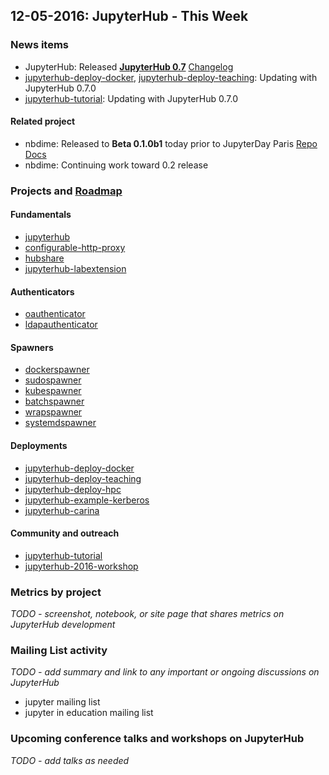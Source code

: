 ## 12-05-2016: JupyterHub - This Week

### News items

- JupyterHub: Released [**JupyterHub 0.7**](https://github.com/jupyterhub/jupyterhub/releases/tag/0.7.0) [Changelog](https://jupyterhub.readthedocs.io/en/latest/changelog.html#)
- [jupyterhub-deploy-docker](https://github.com/jupyterhub/jupyterhub-deploy-docker),
  [jupyterhub-deploy-teaching](https://github.com/jupyterhub/jupyterhub-deploy-teaching): Updating with JupyterHub 0.7.0
- [jupyterhub-tutorial](https://github.com/jupyterhub/jupyterhub-tutorial): Updating with JupyterHub 0.7.0

#### Related project

- nbdime: Released to **Beta 0.1.0b1** today prior to JupyterDay Paris [Repo](https://github.com/jupyter/nbdime) [Docs](http://nbdime.readthedocs.io/en/latest/)
- nbdime: Continuing work toward 0.2 release

### Projects and [Roadmap](https://github.com/jupyter/roadmap/blob/master/jupyterhub.md)

#### Fundamentals

- [jupyterhub](https://github.com/jupyterhub/jupyterhub)
- [configurable-http-proxy](https://github.com/jupyterhub/configurable-http-proxy)
- [hubshare](https://github.com/jupyterhub/hubshare)
- [jupyterhub-labextension](https://github.com/jupyterhub/jupyterhub-labextension)

#### Authenticators

- [oauthenticator](https://github.com/jupyterhub/oauthenticator)
- [ldapauthenticator](https://github.com/jupyterhub/ldapauthenticator)

#### Spawners

- [dockerspawner](https://github.com/jupyterhub/dockerspawner)
- [sudospawner](https://github.com/jupyterhub/sudospawner)
- [kubespawner](https://github.com/jupyterhub/kubespawner)
- [batchspawner](https://github.com/jupyterhub/batchspawner)
- [wrapspawner](https://github.com/jupyterhub/wrapspawner)
- [systemdspawner](https://github.com/jupyterhub/systemdspawner)

#### Deployments

- [jupyterhub-deploy-docker](https://github.com/jupyterhub/jupyterhub-deploy-docker)
- [jupyterhub-deploy-teaching](https://github.com/jupyterhub/jupyterhub-deploy-teaching)
- [jupyterhub-deploy-hpc](https://github.com/jupyterhub/jupyterhub-deploy-hpc)
- [jupyterhub-example-kerberos](https://github.com/jupyterhub/jupyterhub-example-kerberos)
- [jupyterhub-carina](https://github.com/jupyterhub/jupyterhub-carina)

#### Community and outreach

- [jupyterhub-tutorial](https://github.com/jupyterhub/jupyterhub-tutorial)
- [jupyterhub-2016-workshop](https://github.com/jupyterhub/jupyterhub-2016-workshop)


### Metrics by project

*TODO - screenshot, notebook, or site page that shares metrics on JupyterHub development*


### Mailing List activity

*TODO - add summary and link to any important or ongoing discussions on JupyterHub*

- jupyter mailing list
- jupyter in education mailing list

### Upcoming conference talks and workshops on JupyterHub

*TODO - add talks as needed*

